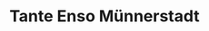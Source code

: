 ---
title: "Tante Enso Münnerstadt"
url: /muennerstadt/tante-enso-muennerstadt/
shop: Supermarkt
---